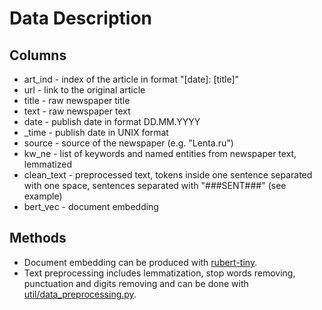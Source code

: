 # Data Description

## Columns
* art_ind - index of the article in format "[date]: [title]"
* url - link to the original article
* title - raw newspaper title
* text - raw newspaper text
* date - publish date in format DD.MM.YYYY
* _time - publish date in UNIX format
* source - source of the newspaper (e.g. "Lenta.ru")
* kw_ne - list of keywords and named entities from newspaper text, lemmatized
* clean_text - preprocessed text, tokens inside one sentence separated with one space, sentences separated with "###SENT###" (see example)
* bert_vec - document embedding

## Methods
* Document embedding can be produced with [rubert-tiny](https://huggingface.co/cointegrated/rubert-tiny).
* Text preprocessing includes lemmatization, stop words removing, punctuation and digits removing and can be done with [util/data_preprocessing.py](../util/data_preprocessing.py).